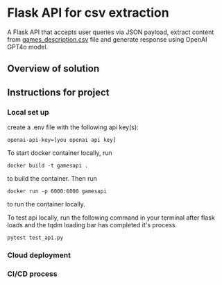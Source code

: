# Flask API for csv extraction
A Flask API that accepts user queries via JSON payload, extract content from [games_description.csv](games_description.csv) file and generate response using OpenAI GPT4o model.

## Overview of solution


## Instructions for project

### Local set up
create a .env file with the following api key(s):
```
openai-api-key=[you openai api key]
```
To start docker container locally, run
```
docker build -t gamesapi .
```
to build the container. Then run
```
docker run -p 6000:6000 gamesapi
```
to run the container locally.

To test api locally, run the following command in your terminal after flask loads and the tqdm loading bar has completed it's process.
```
pytest test_api.py
```
### Cloud deployment
### CI/CD process
